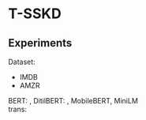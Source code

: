 # T-SSKD

## Experiments
Dataset:
- IMDB 
- AMZR

BERT: , DitilBERT: , MobileBERT, MiniLM <br>
trans: <br>
